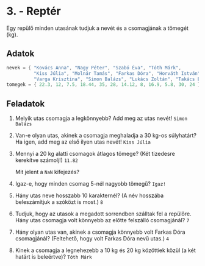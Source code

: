 # 3. - Reptér

Egy repülő minden utasának tudjuk a nevét és a csomagjának a tömegét (kg).

## Adatok
```cs
nevek = { "Kovács Anna", "Nagy Péter", "Szabó Éva", "Tóth Márk",
          "Kiss Júlia", "Molnár Tamás", "Farkas Dóra", "Horváth István",
          "Varga Krisztina", "Simon Balázs", "Lukács Zoltán", "Takács Emese" };
tomegek = { 22.3, 12, 7.5, 18.44, 35, 28, 14.12, 8, 16.9, 5.8, 30, 24 };
```

## Feladatok

1. Melyik utas csomagja a legkönnyebb? Add meg az utas nevét! `Simon Balázs`

2. Van-e olyan utas, akinek a csomagja meghaladja a 30 kg-os súlyhatárt? Ha igen, add meg az első ilyen utas nevét! `Kiss Júlia`

3. Mennyi a 20 kg alatti csomagok átlagos tömege? (Két tizedesre kerekítve számolj!) `11.82`
   
   Mit jelent a `NaN` kifejezés?

4. Igaz-e, hogy minden csomag 5-nél nagyobb tömegű? `Igaz!`

5. Hány utas neve hosszabb 10 karakternél? (A név hosszába beleszámítjuk a szóközt is most.) `8`

6. Tudjuk, hogy az utasok a megadott sorrendben szálltak fel a repülőre. Hány utas csomagja volt könnyebb az előtte felszálló csomagjánál? `7`

7. Hány olyan utas van, akinek a csomagja könnyebb volt Farkas Dóra csomagjánál? (Feltehető, hogy volt Farkas Dóra nevű utas.) `4`

8. Kinek a csomagja a legnehezebb a 10 kg és 20 kg közöttiek közül (a két határt is beleértve)? `Tóth Márk`

